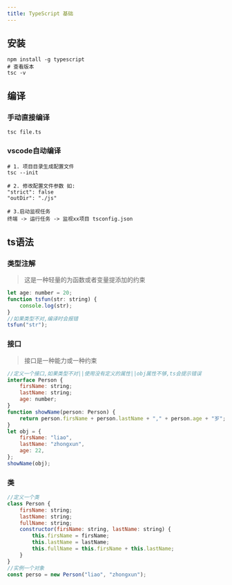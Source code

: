 ```yaml
---
title: TypeScript 基础
---
```

## 安装
```shell
npm install -g typescript
# 查看版本
tsc -v
```
## 编译
### 手动直接编译
```shell
tsc file.ts
```

### vscode自动编译
```shell
# 1. 项目目录生成配置文件 
tsc --init

# 2. 修改配置文件参数 如:
"strict": false 
"outDir": "./js"

# 3.启动监视任务
终端 -> 运行任务 -> 监视xx项目 tsconfig.json
```
## ts语法
### 类型注解
>  这是一种轻量的为函数或者变量提添加的约束

```javascript
let age: number = 20;
function tsfun(str: string) {
    console.log(str);
}
//如果类型不对,编译时会报错
tsfun("str");

```

### 接口
> 接口是一种能力或一种约束
```javascript
//定义一个接口,如果类型不对||使用没有定义的属性||obj属性不够,ts会提示错误
interface Person {
    firsName: string;
    lastName: string;
    age: number;
}
function showName(person: Person) {
    return person.firsName + person.lastName + "," + person.age + "岁";
}
let obj = {
    firsName: "liao",
    lastName: "zhongxun",
    age: 22,
};
showName(obj);

```

### 类
```javascript
//定义一个类
class Person {
    firsName: string;
    lastName: string;
    fullName: string;
    constructor(firsName: string, lastName: string) {
        this.firsName = firsName;
        this.lastName = lastName;
        this.fullName = this.firsName + this.lastName;
    }
}
//实例一个对象
const perso = new Person("liao", "zhongxun");
```

